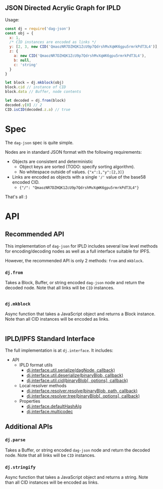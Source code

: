 ## JSON Directed Acrylic Graph for IPLD

Usage:

```javascript
const dj = require('dag-json')
const obj = {
  x: 1,
  /* CID instances are encoded as links */
  y: [2, 3, new CID('QmaozNR7DZHQK1ZcU9p7QdrshMvXqWK6gpu5rmrkPdT3L4')],
  z: {
    a: new CID('QmaozNR7DZHQK1ZcU9p7QdrshMvXqWK6gpu5rmrkPdT3L4'),
    b: null,
    c: 'string'
  }
}

let block = dj.mkblock(obj)
block.cid // instance of CID
block.data // Buffer, node contents

let decoded = dj.from(block)
decoded.y[0] // 2
CID.isCID(decoded.z.a) // true
```

# Spec

The `dag-json` spec is quite simple.

Nodes are in standard JSON format with the following requirements:

* Objects are consistent and deterministic
  * Object keys are sorted (TODO: specify sorting algorithm).
  * No whitespace outside of values. `{"x":1,"y":[2,3]}`
* Links are encoded as objects with a single `'/'` value of the
  base58 encoded CID.
  * `{"/": "QmaozNR7DZHQK1ZcU9p7QdrshMvXqWK6gpu5rmrkPdT3L4"}`

That's all :)

# API

## Recommended API

This implementation of `dag-json` for IPLD includes several low level
methods for encoding/decoding nodes as well as a full interface suitable for
IPFS.

However, the recommended API is only 2 methods: `from` and `mkblock`.

### `dj.from`

Takes a Block, Buffer, or string encoded `dag-json` node and return the
decoded node. Note that all links will be `CID` instances.

```javascript

```

### `dj.mkblock`

Async function that takes a JavaScript object and returns a Block instance.
Note than all CID instances will be encoded as links.

```javascript

```

## IPLD/IPFS Standard Interface

The full implementation is at `dj.interface`. It includes:

* API
  * IPLD format utils
    * [dj.interface.util.serialize(dagNode, callback)](https://github.com/ipld/interface-ipld-format#utilserializedagnode-callback)
    * [dj.interface.util.deserialize(binaryBlob, callback)](https://github.com/ipld/interface-ipld-format#utildeserializebinaryblob-callback)
    * [dj.interface.util.cid(binaryBlob[, options], callback)](https://github.com/ipld/interface-ipld-format#utilcidbinaryblob-options-callback)
  * Local resolver methods
    * [dj.interface.resolver.resolve(binaryBlob, path, callback)](https://github.com/ipld/interface-ipld-format#resolverresolvebinaryblob-path-callback)
    * [dj.interface.resolver.tree(binaryBlob[, options], callback)](https://github.com/ipld/interface-ipld-format#resolvertreebinaryblob-options-callback)
  * Properties
    * [dj.interface.defaultHashAlg](https://github.com/ipld/interface-ipld-format#defaulthashalg)
    * [dj.interface.multicodec](https://github.com/ipld/interface-ipld-format#multicodec)

## Additional APIs

### `dj.parse`

Takes a Buffer, or string encoded `dag-json` node and return the
decoded node. Note that all links will be `CID` instances.

### `dj.stringify`

Async function that takes a JavaScript object and returns a string. Note
than all CID instances will be encoded as links.